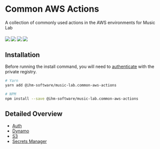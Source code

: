 # Common AWS Actions

A collection of commonly used actions in the AWS environments for Music Lab

<p align="center">
  <h4/>
  <img src="https://img.shields.io/npm/v/@caldwell619/common-aws-actions">
  <img src="https://img.shields.io/bundlephobia/min/@caldwell619/common-aws-actions">
  <img src="https://img.shields.io/github/last-commit/christopher-caldwell/common-aws-actions">
  <img src="https://img.shields.io/npm/types/@caldwell619/common-aws-actions">
</p>


## Installation

Before running the install command, you will need to [authenticate](../docs/README.md) with the private registry.

```bash
# Yarn
yarn add @ihm-software/music-lab.common-aws-actions

# NPM
npm install --save @ihm-software/music-lab.common-aws-actions
```

## Detailed Overview

- [Auth](./docs/auth/README.md)
- [Dynamo](./docs/dynamo/README.md)
- [S3](./docs/s3/README.md)
- [Secrets Manager](./docs/secrets-manager/README.md)
